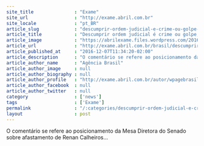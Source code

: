 ```yaml
---
site_title               : "Exame"
site_url                 : "http://exame.abril.com.br"
site_locale              : "pt_BR"
article_slug             : "descumprir-ordem-judicial-e-crime-ou-golpe-diz-ministro-do-stf"
article_title            : "Descumprir ordem judicial é crime ou golpe, diz ministro do STF"
article_image            : "https://abrilexame.files.wordpress.com/2016/09/size_960_16_9_barroso37.jpg?quality=70&strip=all&w=960"
article_url              : "http://exame.abril.com.br/brasil/descumprir-ordem-judicial-e-crime-ou-golpe-diz-ministro-do-stf/"
article_published_at     : "2016-12-07T11:34:20-02:00"
article_description      : "O comentário se refere ao posicionamento da Mesa Diretora do Senado sobre afastamento de Renan Calheiros..."
article_author_name      : "Agência Brasil"
article_author_image     : null
article_author_biography : null
article_author_profile   : "http://exame.abril.com.br/autor/wpagebrasil/"
article_author_facebook  : null
article_author_twitter   : null
category                 : ['news']
tags                     : ['Exame']
permalink                : "/:categories/descumprir-ordem-judicial-e-crime-ou-golpe-diz-ministro-do-stf/"
layout                   : post
---
```


O comentário se refere ao posicionamento da Mesa Diretora do Senado sobre afastamento de Renan Calheiros...
